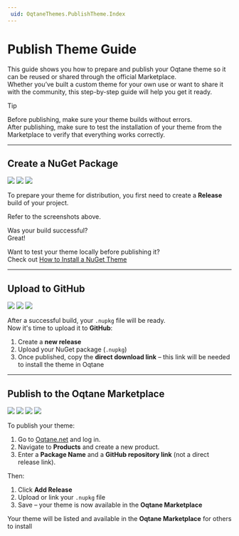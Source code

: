 ```yaml
---
 uid: OqtaneThemes.PublishTheme.Index
---
```

# Publish Theme Guide

This guide shows you how to prepare and publish your Oqtane theme so it can be reused or shared through the official Marketplace.  
Whether you’ve built a custom theme for your own use or want to share it with the community, this step-by-step guide will help you get it ready.

> [!TIP]
> Before publishing, make sure your theme builds without errors.  
> After publishing, make sure to test the installation of your theme from the Marketplace to verify that everything works correctly.

---

## Create a NuGet Package

<div gallery="gallery01">
  <img src="./assets/vs-code-release_1.webp" data-caption="Visual Studio,<br />Switch to a Release Build">
  <img src="./assets/vs-code-release_2.webp" data-caption="Visual Studio,<br />Build your project">
  <img src="./assets/vs-code-release_3.webp" data-caption="File Explorer,<br />Your NuGet package is now available">
</div>

To prepare your theme for distribution, you first need to create a **Release** build of your project.

Refer to the screenshots above.

Was your build successful?  
Great!

Want to test your theme locally before publishing it?  
Check out [How to Install a NuGet Theme](xref:OqtaneThemes.Installation.Index)

---

## Upload to GitHub

<div gallery="gallery02">
  <img src="./assets/github-release_theme_1.webp" data-caption="GitHub,<br />Create a new release">
  <img src="./assets/github-release_theme_2.webp" data-caption="GitHub,<br />Upload the NuGet package">
  <img src="./assets/github-release_theme_3.webp" data-caption="GitHub,<br />Copy the download link">
</div>

After a successful build, your `.nupkg` file will be ready.  
Now it's time to upload it to **GitHub**:

1. Create a **new release**
2. Upload your NuGet package (`.nupkg`)
3. Once published, copy the **direct download link** – this link will be needed to install the theme in Oqtane

---

## Publish to the Oqtane Marketplace

<div gallery="gallery03">
  <img src="./assets/marketplace-publish_theme_1.webp" data-caption="Oqtane Marketplace,<br />Create a new product">
  <img src="./assets/marketplace-publish_theme_2.webp" data-caption="Oqtane Marketplace,<br />Fill in the product info">
  <img src="./assets/marketplace-publish_theme_3.webp" data-caption="Oqtane Marketplace,<br />Add a new release">
  <img src="./assets/marketplace-publish_theme_4.webp" data-caption="Oqtane Marketplace,<br />Provide release details">
</div>

To publish your theme:

1. Go to [Oqtane.net](https://www.oqtane.net) and log in.
2. Navigate to **Products** and create a new product.
3. Enter a **Package Name** and a **GitHub repository link** (not a direct release link).

Then:

1. Click **Add Release**
2. Upload or link your `.nupkg` file
3. Save – your theme is now available in the **Oqtane Marketplace**

Your theme will be listed and available in the **Oqtane Marketplace** for others to install